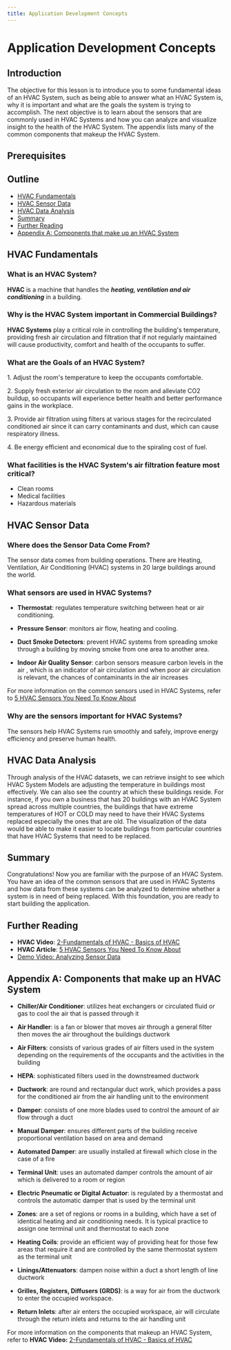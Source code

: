 ```yaml
---
title: Application Development Concepts
---
```


# Application Development Concepts

## Introduction

The objective for this lesson is to introduce you to some fundamental ideas of
an HVAC System, such as being able to answer what an HVAC System is, why it is
important and what are the goals the system is trying to accomplish. The next
objective is to learn about the sensors that are commonly used in HVAC Systems
and how you can analyze and visualize insight to the health of the HVAC System.
The appendix lists many of the common components that makeup the HVAC System.

## Prerequisites

## Outline

- [HVAC Fundamentals](#hvac-fundamentals)
- [HVAC Sensor Data](#hvac-sensor-data)
- [HVAC Data Analysis](#hvac-data-analysis)
- [Summary](#summary)
- [Further Reading](#further-reading)
- [Appendix A: Components that make up an HVAC System](#appendix-a-components-that-make-up-an-hvac-system)

## HVAC Fundamentals

### What is an HVAC System?

**HVAC** is a machine that handles the ***heating, ventilation and air
conditioning*** in a building.

### Why is the HVAC System important in Commercial Buildings?

**HVAC Systems** play a critical role in controlling the building's temperature,
providing fresh air circulation and filtration that if not regularly maintained
will cause productivity, comfort and health of the occupants to suffer.

### What are the Goals of an HVAC System?

1\. Adjust the room's temperature to keep the occupants comfortable.

2\. Supply fresh exterior air circulation to the room and alleviate CO2 buildup,
so occupants will experience better health and better performance gains in the
workplace.

3\. Provide air filtration using filters at various stages for the recirculated
conditioned air since it can carry contaminants and dust, which can cause
respiratory illness.

4\. Be energy efficient and economical due to the spiraling cost of fuel.

### What facilities is the HVAC System's air filtration feature most critical?

- Clean rooms
- Medical facilities
- Hazardous materials

## HVAC Sensor Data

### Where does the Sensor Data Come From?

The sensor data comes from building operations. There are Heating, Ventilation, Air Conditioning (HVAC) systems in 20 large buildings around the world.

### What sensors are used in HVAC Systems?

- **Thermostat**: regulates temperature switching between heat or air conditioning.

- **Pressure Sensor**: monitors air flow, heating and cooling.

- **Duct Smoke Detectors**: prevent HVAC systems from spreading smoke through a
building by moving smoke from one area to another area.

- **Indoor Air Quality Sensor**: carbon sensors measure carbon levels in the air
, which is an indicator of air circulation and when poor air circulation is
relevant, the chances of contaminants in the air increases

For more information on the common sensors used in HVAC Systems, refer to [5 HVAC Sensors You Need To Know About](https://www.primexvents.com/5-hvac-sensors-you-need-to-know-about/)

### Why are the sensors important for HVAC Systems?

The sensors help HVAC Systems run smoothly and safely, improve energy efficiency
and preserve human health.

## HVAC Data Analysis

Through analysis of the HVAC datasets, we can retrieve insight to see which HVAC
System Models are adjusting the temperature in buildings most effectively. We
can also see the country at which these buildings reside. For instance, if you
own a business that has 20 buildings with an HVAC System spread across multiple
countries, the buildings that have extreme temperatures of HOT or COLD may need
to have their HVAC Systems replaced especially the ones that are old. The
visualization of the data would be able to make it easier to locate buildings
from particular countries that have HVAC Systems that need to be replaced.

## Summary

Congratulations! Now you are familiar with the purpose of an HVAC System. You
have an idea of the common sensors that are used in HVAC Systems and how data
from these systems can be analyzed to determine whether a system is in need of
being replaced. With this foundation, you are ready to start building the
application.

## Further Reading

- **HVAC Video**: [2-Fundamentals of HVAC - Basics of HVAC](https://www.youtube.com/watch?v=fqvo7bSr6t8&itct=CAcQpDAYCCITCNuKr4KekdgCFQaXTgodjfoLGDIHcmVsYXRlZEj-1KDlg5K7xNEB&app=desktop)
- **HVAC Article**: [5 HVAC Sensors You Need To Know About](https://www.primexvents.com/5-hvac-sensors-you-need-to-know-about/)
- [Demo Video: Analyzing Sensor Data](https://www.youtube.com/watch?v=Op_5MmG7hIw)

## Appendix A: Components that make up an HVAC System

- **Chiller/Air Conditioner**: utilizes heat exchangers or circulated fluid or
gas to cool the air that is passed through it

- **Air Handler**: is a fan or blower that moves air through a general filter
then moves the air throughout the buildings ductwork

- **Air Filters**: consists of various grades of air filters used in the system
depending on the requirements of the occupants and the activities in the
building

- **HEPA**: sophisticated filters used in the downstreamed ductwork

- **Ductwork**: are round and rectangular duct work, which provides a pass for
the conditioned air from the air handling unit to the environment

- **Damper**: consists of one more blades used to control the amount of air flow
through a duct

- **Manual Damper**: ensures different parts of the building receive
proportional ventilation based on area and demand

- **Automated Damper**: are usually installed at firewall which close in the
case of a fire

- **Terminal Unit**: uses an automated damper controls the amount of air which
is delivered to a room or region

- **Electric Pneumatic or Digital Actuator**: is regulated by a thermostat and
controls the automatic damper that is used by the terminal unit

- **Zones**: are a set of regions or rooms in a building, which have a set of
identical heating and air conditioning needs. It is typical practice to assign
one terminal unit and thermostat to each zone

- **Heating Coils**: provide an efficient way of providing heat for those few
areas that require it and are controlled by the same thermostat system as the
terminal unit

- **Linings/Attenuators**: dampen noise within a duct a short length of line
ductwork

- **Grilles, Registers, Diffusers (GRDS)**: is a way for air from the ductwork to enter
the occupied workspace.

- **Return Inlets**: after air enters the occupied workspace, air will circulate
through the return inlets and returns to the air handling unit

For more information on the components that makeup an HVAC System, refer to **HVAC Video:** [2-Fundamentals of HVAC - Basics of HVAC](https://www.youtube.com/watch?v=fqvo7bSr6t8&itct=CAcQpDAYCCITCNuKr4KekdgCFQaXTgodjfoLGDIHcmVsYXRlZEj-1KDlg5K7xNEB&app=desktop)
